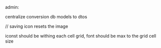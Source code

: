 admin:

centralize conversion db models to dtos


// saving icon resets the image 

iconst should be withing each cell grid, font should be max to the grid cell size
